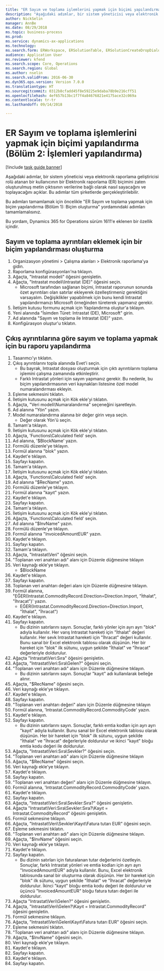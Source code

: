 ```yaml
--- 
title: "ER Sayım ve toplama işlemlerini yapmak için biçimi yapılandırma (Bölüm 2 - İşlemleri yapılandırma)"
description: "Aşağıdaki adımlar, bir sistem yöneticisi veya elektronik raporlama geliştiricisi rolü atanan bir kullanıcının bir Elektronik raporlama (ER) biçimini zaten oluşturulmuş metin çıktısının verilerine bağlı olarak nasıl sayacağını ve toplayacağını açıklar."
author: NickSelin
manager: AnnBe
ms.date: 08/29/2018
ms.topic: business-process
ms.prod: 
ms.service: dynamics-ax-applications
ms.technology: 
ms.search.form: ERWorkspace, ERSolutionTable, ERSolutionCreateDropDialog, EROperationDesigner, ERDataSourceAddDropDialog, ERExpressionDesignerFormula
audience: Application User
ms.reviewer: kfend
ms.search.scope: Core, Operations
ms.search.region: Global
ms.author: nselin
ms.search.validFrom: 2016-06-30
ms.dyn365.ops.version: Version 7.0.0
ms.translationtype: HT
ms.sourcegitcommit: 0312b8cfadd45f8e59225e9daba78b9e216cff51
ms.openlocfilehash: 4ef657b13bc1f7f4a84676821e4175ace32c069a
ms.contentlocale: tr-tr
ms.lasthandoff: 09/14/2018

---
```

# <a name="er-configure-format-to-do-counting-and-summing-part-2-configure-computations"></a>ER Sayım ve toplama işlemlerini yapmak için biçimi yapılandırma (Bölüm 2: İşlemleri yapılandırma)

[!include [task guide banner](../../includes/task-guide-banner.md)]

Aşağıdaki adımlar, bir sistem yöneticisi veya elektronik raporlama geliştiricisi rolü atanan bir kullanıcının bir Elektronik raporlama (ER) biçimini zaten oluşturulmuş metin çıktısının verilerine bağlı olarak nasıl sayacağını ve toplayacağını açıklar. Bu adımlar tüm şirketlerde gerçekleştirilebilir.

Bu adımları tamamlamak için öncelikle "ER Sayım ve toplama yapmak için biçim yapılandırma (Bölüm 1): Biçim oluşturma" yordamındaki adımları tamamlamalısınız.

Bu yordam, Dynamics 365 for Operations sürüm 1611'e eklenen bir özellik içindir.


## <a name="create-a-format-configuration-to-add-counting-and-summing-details"></a>Sayım ve toplama ayrıntıları eklemek için bir biçim yapılandırması oluşturma
1. Organizasyon yönetimi > Çalışma alanları > Elektronik raporlama'ya gidin.
2. Raporlama konfigürasyonları'na tıklayın.
3. Ağaçta, "Intrastat modeli" öğesini genişletin.
4. Ağaçta, "Intrastat modeli\Intrastat (DE)" öğesini seçin.
    * Microsoft tarafından sağlanan biçimi, Intrastat raporunun sonunda özet ayrıntıları olan satırlar ekleyerek özelleştirmeniz gerektiğini varsayalım. Değişiklikler yapabilmek için bunu kendi Intrastat yapılandırmanızı Microsoft örneğinden türeterek yapmanız gerekir.  
5. İletişim kutusu formunu açmak için Yapılandırma oluştur'a tıklayın.
6. Yeni alanında "İsimden Türet: Intrastat (DE), Microsoft" girin.
7. Ad alanında "Sayım ve toplama ile Intrastat (DE)" yazın.
8. Konfigürasyon oluştur'u tıklatın.

## <a name="configure-this-report-to-do-counting-and-summation-based-on-output-details"></a>Çıkış ayrıntılarına göre sayım ve toplama yapmak için bu raporu yapılandırma
1. Tasarımcı'yı tıklatın.
2. Çıkış ayrıntılarını topla alanında Evet'i seçin.
    * Bu bayrak, Intrastat dosyası oluşturmak için çıktı ayrıntılarını toplama işlemini çalışma zamanında etkinleştirir.  
    * Farklı Intrastat yönleri için sayım yapmanız gerekir. Bu nedenle, bu biçim yapılandırmasının veri kaynakları listesine özel model numaralandırması ekleyin.  
3. Eşleme sekmesini tıklatın.
4. İletişim kutusunu açmak için Kök ekle'yi tıklatın.
5. Ağaçta, "Veri modeli\Numaralandırma" seçeneğini işaretleyin.
6. Ad alanına "Yön" yazın.
7. Model numaralandırma alanına bir değer girin veya seçin.
    * Değer olarak Yön'ü seçin.  
8. Tamam'a tıklayın.
9. İletişim kutusunu açmak için Kök ekle'yi tıklatın.
10. Ağaçta, 'Functions\Calculated field' seçin.
11. Ad alanına, '$BlockName' yazın.
12. Formülü düzenle'ye tıklayın.
13. Formül alanına "blok" yazın.
14. Kaydet'e tıklayın.
15. Sayfayı kapatın.
16. Tamam'a tıklayın.
17. İletişim kutusunu açmak için Kök ekle'yi tıklatın.
18. Ağaçta, 'Functions\Calculated field' seçin.
19. Ad alanına "$RecName" yazın.
20. Formülü düzenle'ye tıklayın.
21. Formül alanına "kayıt" yazın.
22. Kaydet'e tıklayın.
23. Sayfayı kapatın.
24. Tamam'a tıklayın.
25. İletişim kutusunu açmak için Kök ekle'yi tıklatın.
26. Ağaçta, 'Functions\Calculated field' seçin.
27. Ad alanına "$InvName" yazın.
28. Formülü düzenle'ye tıklayın.
29. Formül alanına "InvoicedAmountEUR" yazın.
30. Kaydet'e tıklayın.
31. Sayfayı kapatın.
32. Tamam'a tıklayın.
33. Ağaçta, "Intrastat\Veri" öğesini seçin.
34. "Toplanan veri anahtarı adı" alanı için Düzenle düğmesine tıklayın
35. Veri kaynağı ekle'ye tıklayın.
    * $BlockName  
36. Kaydet'e tıklayın.
37. Sayfayı kapatın.
38. Toplanan veri anahtarı değeri alanı için Düzenle düğmesine tıklayın.
39. Formül alanına, "EĞER(Intrastat.CommodityRecord.Direction=Direction.Import, "İthalat", "İhracat")' yazın.
    * EĞER(Intrastat.CommodityRecord.Direction=Direction.Import, "İthalat", "İhracat")  
40. Kaydet'e tıklayın.
41. Sayfayı kapatın.
    * Bu dizinin satırlarını sayın. Sonuçlar, farklı yönler için ayrı ayrı "blok" adıyla kullanılır. Her varış Intrastat hareketi için "İthalat" değeri kullanılır. Her sevk Intrastat hareketi için "İhracat" değeri kullanılır. Bunu sanal bir Excel elektronik tablosu olarak düşünün. Her bir hareket için "blok" ilk sütunu, uygun şekilde "İthalat" ve "İhracat" değerleriyle doldurulur.  
42. Ağaçta "Intrastat\Veri:Sıra" öğesini genişletin.
43. Ağaçta, "Intrastat\Veri:Sıra\Gelen?" öğesini seçin.
44. "Toplanan veri anahtarı adı" alanı için Düzenle düğmesine tıklayın.
    * Bu dizinin satırlarını sayın. Sonuçlar "kayıt" adı kullanılarak belleğe alınır.  
45. Ağaçta, "$RecName" öğesini seçin.
46. Veri kaynağı ekle'ye tıklayın.
47. Kaydet'e tıklayın.
48. Sayfayı kapatın.
49. "Toplanan veri anahtarı değeri" alanı için Düzenle düğmesine tıklayın
50. Formül alanına, 'Intrastat.CommodityRecord.CommodityCode' yazın.
51. Kaydet'e tıklayın.
52. Sayfayı kapatın.
    * Bu dizinin satırlarını sayın. Sonuçlar, farklı emtia kodları için ayrı ayrı "kayıt" adıyla kullanılır. Bunu sanal bir Excel elektronik tablosu olarak düşünün. Her bir hareket için "blok" ilk sütunu, uygun şekilde "İthalat" ve "İhracat" değerleriyle doldurulur ve ikinci "kayıt" bloğu emtia kodu değeri ile doldurulur.  
53. Ağaçta, "Intrastat\Veri:Sıra\Sevkler?" öğesini seçin.
54. "Toplanan veri anahtarı adı" alanı için Düzenle düğmesine tıklayın
55. Ağaçta, "$RecName" öğesini seçin.
56. Veri kaynağı ekle'ye tıklayın.
57. Kaydet'e tıklayın.
58. Sayfayı kapatın.
59. "Toplanan veri anahtarı değeri" alanı için Düzenle düğmesine tıklayın.
60. Formül alanına, 'Intrastat.CommodityRecord.CommodityCode' yazın.
61. Kaydet'e tıklayın.
62. Sayfayı kapatın.
63. Ağaçta, "Intrastat\Veri:Sıra\Sevkler:Sıra?" öğesini genişletin.
64. Ağaçta "Intrastat\Veri:Sıra\Sevkler:Sıra?\Kayıt =  Intrastat.CommodityRecord" öğesini genişletin.
65. Formül sekmesine tıklayın.
66. Ağaçta, "Intrastat\Veri\Sevkler\Kayıt\Fatura tutarı EUR" öğesini seçin.
67. Eşleme sekmesini tıklatın.
68. "Toplanan veri anahtarı adı" alanı için Düzenle düğmesine tıklayın.
69. Ağaçta, "$InvName" öğesini seçin.
70. Veri kaynağı ekle'ye tıklayın.
71. Kaydet'e tıklayın.
72. Sayfayı kapatın.
    * Bu dizinin satırları için faturalanan tutar değerlerini özetleyin. Sonuçlar, farklı Intrastat yönleri ve emtia kodları için ayrı ayrı "InvoicedAmountEUR" adıyla kullanılır. Bunu, Excel elektronik tablosunda sanal bir oluşturma olarak düşünün. Her bir hareket için "blok" ilk sütunu, uygun şekilde "İthalat" ve "İhracat" değerleriyle doldurulur. İkinci "kayıt" bloğu emtia kodu değeri ile doldurulur ve üçüncü "InvoicedAmountEUR" bloğu fatura tutarı değeri ile doldurulur.  
73. Ağaçta "Intrastat\Veri\Gelen?" öğesini genişletin.
74. Ağaçta, "Intrastat\Veri\Gelen?\Kayıt =  Intrastat.CommodityRecord" öğesini genişletin.
75. Formül sekmesine tıklayın.
76. Ağaçta, "Intrastat\Veri\Gelen\Kayıt\Fatura tutarı EUR" öğesini seçin.
77. Eşleme sekmesini tıklatın.
78. "Toplanan veri anahtarı adı" alanı için Düzenle düğmesine tıklayın.
79. Ağaçta, "$InvName" öğesini seçin.
80. Veri kaynağı ekle'ye tıklayın.
81. Kaydet'e tıklayın.
82. Sayfayı kapatın.
83. Kaydet'e tıklayın.
84. Sayfayı kapatın.


